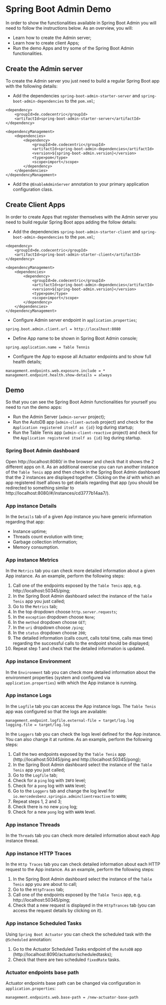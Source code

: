
# Spring Boot Admin Demo
In order to show the functionalities available in Spring Boot Admin you will need to follow the instructions below. As an overview, you will:

 - Learn how to create the Admin server;
 - Learn how to create client Apps;
 - Run the demo Apps and try some of the Spring Boot Admin functionalities.

## Create the Admin server
To create the Admin server you just need to build a regular Spring Boot app with the following details:

 - Add the dependencies `spring-boot-admin-starter-server` and `spring-boot-admin-dependencies` to the `pom.xml`;
```
<dependency>
	<groupId>de.codecentric</groupId>
	<artifactId>spring-boot-admin-starter-server</artifactId>
</dependency>
```
```
<dependencyManagement>
	<dependencies>
		<dependency>
			<groupId>de.codecentric</groupId>
			<artifactId>spring-boot-admin-dependencies</artifactId>
			<version>${spring-boot-admin.version}</version>
			<type>pom</type>
			<scope>import</scope>
		</dependency>
	</dependencies>
</dependencyManagement>
```

 - Add the `@EnableAdminServer` annotation to your primary application configuration class.

## Create Client Apps
In order to create Apps that register themselves with the Admin server you need to build regular Spring Boot apps adding the follow details:

 - Add the dependencies `spring-boot-admin-starter-client` and `spring-boot-admin-dependencies` to the `pom.xml`;
```
<dependency>
	<groupId>de.codecentric</groupId>
	<artifactId>spring-boot-admin-starter-client</artifactId>
</dependency>
```
```
<dependencyManagement>
	<dependencies>
		<dependency>
			<groupId>de.codecentric</groupId>
			<artifactId>spring-boot-admin-dependencies</artifactId>
			<version>${spring-boot-admin.version}</version>
			<type>pom</type>
			<scope>import</scope>
		</dependency>
	</dependencies>
</dependencyManagement>
```
 - Configure Admin server endpoint in `application.properties`;
```
spring.boot.admin.client.url = http://localhost:8080
```
 - Define App name to be shown in Spring Boot Admin console;
```
spring.application.name = Table Tennis
```
 - Configure the App to expose all Actuator endpoints and to show full health details;
```
management.endpoints.web.exposure.include = *
management.endpoint.health.show-details = always
```

## Demo
So that you can see the Spring Boot Admin functionalities for yourself you need to run the demo apps:

 - Run the Admin Server (`admin-server` project);
 - Run the AutoDB app (`admin-client-autodb` project) and check for the `Application registered itself as {id}` log during startup;
 - Run the Table Tenis app (`admin-client-reactive` project) and check for the `Application registered itself as {id}` log during startup.

### Spring Boot Admin dashboard
Open http://localhost:8080/ in the browser and check that it shows the 2 different apps on it.
As an additional exercise you can run another instance of the `Table Tenis` app and then check in the Spring Boot Admin dashboard that the 2 instances are displayed together.
Clicking on the *id* with which an app registered itself allows to get details regarding that app (you should be redirected to something similar to http://localhost:8080/#/instances/cd3777b14aa7/).

### App instance Details
In the `Details` tab of a given App instance you have generic information regarding that app:

 - Instance uptime;
 - Threads count evolution with time;
 - Garbage collection information;
 - Memory consumption.

### App instance Metrics
In the `Metrics` tab you can check more detailed information about a given App instance.
As an example, perform the following steps:

 1. Call one of the endpoints exposed by the `Table Tenis` app, e.g. http://localhost:50345/ping;
 2. In the Spring Boot Admin dashboard select the instance of the `Table Tenis` app you just called;
 3. Go to the `Metrics` tab;
 4. In the top dropdown choose `http.server.requests`;
 5. In the `exception` dropdown choose `None`;
 6. In the `method` dropdown choose `GET`;
 7. In the `uri` dropdown choose `/ping`;
 8. In the `status` dropdown choose `200`;
 9. The detailed information (calls count, calls total time, calls max time) regarding the successful calls to the endpoint should be displayed;
 10. Repeat step 1 and check that the detailed information is updated.

### App instance Environment
In the `Environment` tab you can check more detailed information about the environment properties (system and configured via `application.properties`) with which the App instance is running.

### App instance Logs
In the `Logfile` tab you can access the App instance logs. The `Table Tenis` app was configured so that the logs are available:
```
management.endpoint.logfile.external-file = target/log.log
logging.file = target/log.log
```

In the `Loggers` tab you can check the logs level defined for the App instance. You can also change it at runtime. As an example, perform the following steps:

 1. Call the two endpoints exposed by the `Table Tenis` app (http://localhost:50345/ping and http://localhost:50345/pong);
 2. In the Spring Boot Admin dashboard select the instance of the `Table Tenis` app you just called;
 3. Go to the `Logfile` tab;
 4. Check for a `ping` log with `INFO` level;
 5. Check for a `pong` log with `WARN` level;
 6. Go to the `Loggers` tab and change the log level for `io.mercedesbenz.springio.adminclientreactive` to `WARN`;
 7. Repeat steps 1, 2 and 3;
 9. Check there is no new `ping` log;
 8. Check for a new `pong` log with `WARN` level.

### App instance Threads
In the `Threads` tab you can check more detailed information about each App instance thread.

### App instance HTTP Traces
In the `Http Traces` tab you can check detailed information about each HTTP request to the App instance. As an example, perform the following steps:

 1. In the Spring Boot Admin dashboard select the instance of the `Table Tenis` app you are about to call;
 2. Go to the `HttpTraces` tab;
 3. Call one of the endpoints exposed by the `Table Tenis` app, e.g. http://localhost:50345/ping;
 4. Check that a new request is displayed in the `HttpTrances` tab (you can access the request details by clicking on it).

### App instance Scheduled Tasks
Using `Spring Boot Actuator` you can check the scheduled task with the `@Scheduled` annotation:

 1. Go to the Actuator Scheduled Tasks endpoint of the `AutoDB` app (http://localhost:8090/actuator/scheduledtasks);
 2. Check that there are two scheduled `fixedRate` tasks.

### Actuator endpoints base path
Actuator endpoints base path can be changed via configuration in `application.properties`:
```
management.endpoints.web.base-path = /new-actuator-base-path
```
